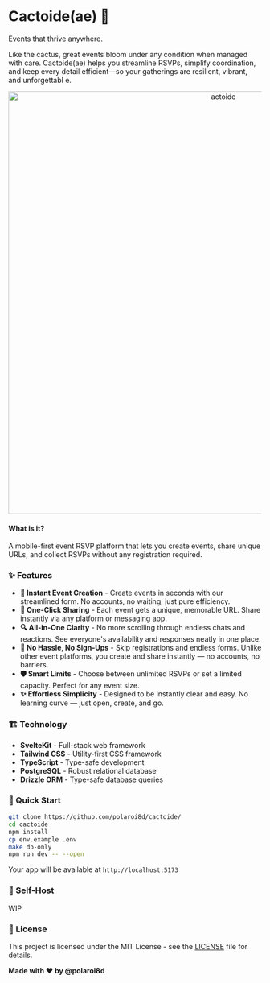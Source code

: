 # Cactoide(ae) 🌵

Events that thrive anywhere.

Like the cactus, great events bloom under any condition when managed with care. Cactoide(ae) helps you streamline RSVPs, simplify coordination, and keep every detail efficient—so your gatherings are resilient, vibrant, and unforgettabl
e.

<p align="center">
  <a href="https://cactoide.dalev.hu/" target="blank">
    <picture>
      <img alt="actoide" src="https://github.com/user-attachments/assets/30b87181-1e3b-49d0-869e-bef6dcf7f777" width="840">
    </picture>
  </a>
</p>


#### What is it?

A mobile-first event RSVP platform that lets you create events, share unique URLs, and collect RSVPs without any registration required.

### ✨ Features

- **🎯 Instant Event Creation** - Create events in seconds with our streamlined form. No accounts, no waiting, just pure efficiency.
- **🔗 One-Click Sharing** - Each event gets a unique, memorable URL. Share instantly via any platform or messaging app.
- **🔍 All-in-One Clarity** - No more scrolling through endless chats and reactions. See everyone's availability and responses neatly in one place.
- **👤 No Hassle, No Sign-Ups** - Skip registrations and endless forms. Unlike other event platforms, you create and share instantly — no accounts, no barriers.
- **🛡️ Smart Limits** - Choose between unlimited RSVPs or set a limited capacity. Perfect for any event size.
- **✨ Effortless Simplicity** - Designed to be instantly clear and easy. No learning curve — just open, create, and go.

### 🏗️ Technology

- **SvelteKit** - Full-stack web framework
- **Tailwind CSS** - Utility-first CSS framework
- **TypeScript** - Type-safe development
- **PostgreSQL** - Robust relational database
- **Drizzle ORM** - Type-safe database queries

### 🚀 Quick Start

```bash
git clone https://github.com/polaroi8d/cactoide/
cd cactoide
npm install
cp env.example .env
make db-only
npm run dev -- --open
```

Your app will be available at `http://localhost:5173`

### 🚀 Self-Host

WIP

### 📄 License

This project is licensed under the MIT License - see the [LICENSE](./LICENSE) file for details.

**Made with ❤️ by @polaroi8d**
